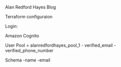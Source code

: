 Alan Redford Hayes Blog

Terraform configuraion

Login:

Amazon Cognito

User Pool = alanredfordhayes_pool_1
    - verified_email
    - verified_phone_number

Schema 
    -name
    -email